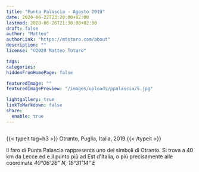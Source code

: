 ```yaml
---
title: "Punta Palascìa - Agosto 2019"
date: 2020-06-22T23:20:00+02:00
lastmod: 2020-06-26T21:30:00+02:00
draft: false
author: "Matteo"
authorLink: "https://mtotaro.com/about"
description: ""
license: "©2020 Matteo Totaro"

tags:
categories:
hiddenFromHomePage: false

featuredImage: ""
featuredImagePreview: "/images/uploads/ppalascia/5.jpg"

lightgallery: true
linkToMarkdown: false
share:
  enable: true
---
```


<div class="container-fluid">
    <div class="ratio-box fade-box">
        <figure>
          <a class="lightgallery" 
                  href=/images/uploads/ppalascia/6HD.jpg
                  title=""
                  data-thumbnail=/images/uploads/ppalascia/6.jpg
                  data-sub-html="">
                  <img class="lazyload blur-up"
                      src=/svg/loading/normal.svg
                      data-src=/images/uploads/ppalascia/6HD.jpg
                      data-sizes=auto
                      alt=""></a>
        </figure>
        {{< typeit tag=h3 >}} Otranto, Puglia, Italia, 2019 {{< /typeit >}}
        <p>
        Il faro di Punta Palascìa rappresenta uno dei simboli di Otranto. Si trova a 40 km da Lecce ed è il punto più ad Est d'Italia, o più precisamente alle coordinate <i>40°06'26" N, 18°31'14" E</i> </p>
        <figure>
          <a class="lightgallery" 
                  href=/images/uploads/ppalascia/4HD.jpg
                  title=""
                  data-thumbnail=/images/uploads/ppalascia/4.jpg
                  data-sub-html="">
                  <img class="lazyload blur-up"
                      src=/svg/loading/normal.svg
                      data-src=/images/uploads/ppalascia/4HD.jpg
                      data-sizes=auto
                      alt=""></a>
              <figcaption class=image-caption style="text-align:center">
                <code></code>
              </figcaption>
        </figure>
        <figure>
          <a class="lightgallery" 
                  href=/images/uploads/ppalascia/5HD.jpg
                  title=""
                  data-thumbnail=/images/uploads/ppalascia/5.jpg
                  data-sub-html="">
                  <img class="lazyload blur-up"
                       src=/svg/loading/normal.svg
                       data-src=/images/uploads/ppalascia/5HD.jpg
                       data-sizes=auto
                       alt=""></a>
              <figcaption class=image-caption style="text-align:center">
                <code></code>
              </figcaption>
          </figure>
        <figure>
          <a class="lightgallery" 
                  href=/images/uploads/ppalascia/3HD.jpg
                  title=""
                  data-thumbnail=/images/uploads/ppalascia/3.jpg
                  data-sub-html="">
                  <img class="lazyload blur-up"
                      src=/svg/loading/normal.svg
                      data-src=/images/uploads/ppalascia/3HD.jpg
                      data-sizes=auto
                      alt=""></a>
              <figcaption class=image-caption style="text-align:center">
                <code></code>
              </figcaption>
        </figure>
        <figure>
          <a class="lightgallery" 
                  href=/images/uploads/ppalascia/1HD.jpg
                  title=""
                  data-thumbnail=/images/uploads/ppalascia/1.jpg
                  data-sub-html="">
                  <img class="lazyload blur-up"
                      src=/svg/loading/normal.svg
                      data-src=/images/uploads/ppalascia/1HD.jpg
                      data-sizes=auto
                      alt=""></a>
              <figcaption class=image-caption style="text-align:center">
                <code></code>
              </figcaption>
        </figure>
 </div>
</div>